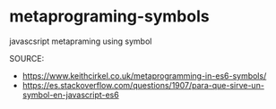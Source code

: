 # metaprograming-symbols 
javascsript metapraming using symbol 

SOURCE:
- https://www.keithcirkel.co.uk/metaprogramming-in-es6-symbols/
- https://es.stackoverflow.com/questions/1907/para-que-sirve-un-symbol-en-javascript-es6

